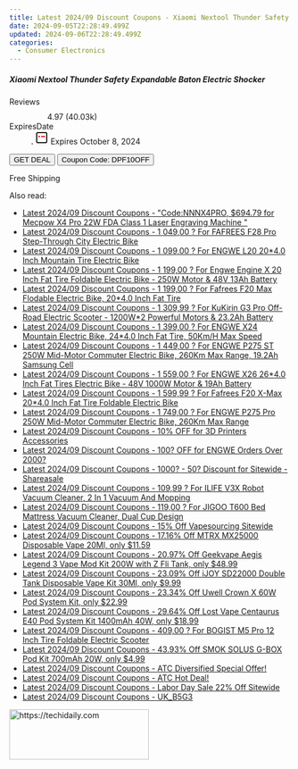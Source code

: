 ```yaml
---
title: Latest 2024/09 Discount Coupons - Xiaomi Nextool Thunder Safety Expandable Baton Electric Shocker
date: 2024-09-05T22:28:49.499Z
updated: 2024-09-06T22:28:49.499Z
categories:
  - Consumer Electronics
---
```



<div class="max-w-4xl mx-auto grid grid-cols-1 lg:max-w-5xl lg:gap-x-20 lg:grid-cols-2">
  <div class="relative p-3 col-start-1 row-start-1 flex flex-col-reverse rounded-lg bg-gradient-to-t from-black/75 via-black/0 sm:bg-none sm:row-start-2 sm:p-0 lg:row-start-1">
    <h5 class="mt-1 text-lg font-semibold text-white sm:text-slate-900 md:text-2xl dark:sm:text-white">Xiaomi Nextool Thunder Safety Expandable Baton Electric Shocker</h5>
  </div>
  
  <div class="col-start-1 col-end-3 row-start-1 grid gap-4 sm:mb-6 sm:grid-cols-4 lg:col-start-2 lg:row-span-6 lg:row-end-6 lg:mb-0 lg:gap-6">
    
  </div>
  <dl class="row-start-2 mt-4 flex items-center text-xs font-medium sm:row-start-3 sm:mt-1 md:mt-2.5 lg:row-start-2">
    <dt class="sr-only">Reviews</dt>
    <dd class="flex items-center text-indigo-600 dark:text-indigo-400">
      <svg width="24" height="24" fill="none" aria-hidden="true" class="mr-1 stroke-current dark:stroke-indigo-500">
        <path d="m12 5 2 5h5l-4 4 2.103 5L12 16l-5.103 3L9 14l-4-4h5l2-5Z" stroke-width="2" stroke-linecap="round" stroke-linejoin="round" />
      </svg>
      <span>4.97 <span class="font-normal text-slate-400">(40.03k)</span></span>
    </dd>
    <dt class="sr-only">ExpiresDate</dt>
    <dd class="flex items-center">
      <svg width="2" height="2" aria-hidden="true" fill="currentColor" class="mx-3 text-slate-300">
        <circle cx="1" cy="1" r="1" />
      </svg>
      <svg width="24" height="24" viewBox="0 0 24 24" fill="none" stroke="currentColor" stroke-width="2">
        <rect x="3" y="3" width="18" height="18" rx="2" fill="#fff" />
        <path d="M6 10L18 10" stroke="red" stroke-width="2" fill="none" />
        <path d="M10 6L10 18" stroke="#fff" stroke-width="2" fill="none" />
      </svg>
      Expires October 8, 2024    </dd>
  </dl>
  <div class="col-start-1 row-start-3 mt-4 self-center sm:col-start-2 sm:row-span-2 sm:row-start-2 sm:mt-0 lg:col-start-1 lg:row-start-3 lg:row-end-4 lg:mt-6">
    <button type="button" onClick="javascript:window.open(decodeURIComponent('https%3A%2F%2Fwww.shareasale.com%2Fu.cfm%3Fd%3D1117974%26m%3D97331%26u%3D4338022'), '_blank');void(0);" class="rounded-lg bg-red-600 px-3 py-2 text-sm font-medium leading-6 text-white">GET DEAL</button>
    <button type="button" onClick="javascript:window.open(decodeURIComponent('https%3A%2F%2Fwww.shareasale.com%2Fu.cfm%3Fd%3D1117974%26m%3D97331%26u%3D4338022'), '_blank');void(0);" class="border-dashed border-2 border-indigo-600 bg-green-100 text-sm leading-6 font-medium py-2 px-3 rounded-lg">Coupon Code: DPF10OFF</button>
  </div>
  <p class="col-start-1 mt-4 text-sm leading-6 sm:col-span-2 lg:col-span-1 lg:row-start-4 lg:mt-6 dark:text-slate-400">
    Free Shipping 
  </p>
</div>
<span class="atpl-alsoreadstyle">Also read:</span>
<div><ul>
<li><a href="https://coupons.techidaily.com/coupon-1231123-share-38812-sale/"><u>Latest 2024/09 Discount Coupons - "Code:NNNX4PRO, $694.79 for Mecpow X4 Pro 22W FDA Class 1 Laser Engraving Machine "</u></a></li>
<li><a href="https://coupons.techidaily.com/coupon-1106109-share-77450-sale/"><u>Latest 2024/09 Discount Coupons - 1 049,00 ? For FAFREES F28 Pro Step-Through City Electric Bike</u></a></li>
<li><a href="https://coupons.techidaily.com/coupon-1093786-share-77450-sale/"><u>Latest 2024/09 Discount Coupons - 1 099,00 ? For ENGWE L20 20*4.0 Inch Mountain Tire Electric Bike</u></a></li>
<li><a href="https://coupons.techidaily.com/coupon-1093606-share-77450-sale/"><u>Latest 2024/09 Discount Coupons - 1 199,00 ? For Engwe Engine X 20 Inch Fat Tire Foldable Electric Bike - 250W Motor & 48V 13Ah Battery</u></a></li>
<li><a href="https://coupons.techidaily.com/coupon-1109156-share-77450-sale/"><u>Latest 2024/09 Discount Coupons - 1 199,00 ? For Fafrees F20 Max Flodable Electric Bike, 20*4.0 Inch Fat Tire</u></a></li>
<li><a href="https://coupons.techidaily.com/coupon-997395-share-77450-sale/"><u>Latest 2024/09 Discount Coupons - 1 309,99 ? For KuKirin G3 Pro Off-Road Electric Scooter - 1200W*2 Powerful Motors & 23.2Ah Battery</u></a></li>
<li><a href="https://coupons.techidaily.com/coupon-1093818-share-77450-sale/"><u>Latest 2024/09 Discount Coupons - 1 399,00 ? For ENGWE X24 Mountain Electric Bike, 24*4.0 Inch Fat Tire, 50Km/H Max Speed</u></a></li>
<li><a href="https://coupons.techidaily.com/coupon-1093561-share-77450-sale/"><u>Latest 2024/09 Discount Coupons - 1 449,00 ? For ENGWE P275 ST 250W Mid-Motor Commuter Electric Bike, 260Km Max Range, 19.2Ah Samsung Cell</u></a></li>
<li><a href="https://coupons.techidaily.com/coupon-1093804-share-77450-sale/"><u>Latest 2024/09 Discount Coupons - 1 559,00 ? For ENGWE X26 26*4.0 Inch Fat Tires Electric Bike - 48V 1000W Motor & 19Ah Battery</u></a></li>
<li><a href="https://coupons.techidaily.com/coupon-1109160-share-77450-sale/"><u>Latest 2024/09 Discount Coupons - 1 599,99 ? For Fafrees F20 X-Max 20*4.0 Inch Fat Tire Foldable Electric Bike</u></a></li>
<li><a href="https://coupons.techidaily.com/coupon-1100591-share-77450-sale/"><u>Latest 2024/09 Discount Coupons - 1 749,00 ? For ENGWE P275 Pro 250W Mid-Motor Commuter Electric Bike, 260Km Max Range</u></a></li>
<li><a href="https://coupons.techidaily.com/coupon-1081657-share-77450-sale/"><u>Latest 2024/09 Discount Coupons - 10% OFF for 3D Printers Accessories</u></a></li>
<li><a href="https://coupons.techidaily.com/coupon-1081682-share-77450-sale/"><u>Latest 2024/09 Discount Coupons - 100? OFF for ENGWE Orders Over 2000?</u></a></li>
<li><a href="https://coupons.techidaily.com/coupon-761159-share-77450-sale/"><u>Latest 2024/09 Discount Coupons - 1000? - 50? Discount for Sitewide - Shareasale</u></a></li>
<li><a href="https://coupons.techidaily.com/coupon-1106120-share-77450-sale/"><u>Latest 2024/09 Discount Coupons - 109,99 ? For ILIFE V3X Robot Vacuum Cleaner, 2 In 1 Vacuum And Mopping</u></a></li>
<li><a href="https://coupons.techidaily.com/coupon-1080547-share-77450-sale/"><u>Latest 2024/09 Discount Coupons - 119,00 ? For JIGOO T600 Bed Mattress Vacuum Cleaner, Dual Cup Design</u></a></li>
<li><a href="https://coupons.techidaily.com/coupon-1231110-share-90958-sale/"><u>Latest 2024/09 Discount Coupons - 15% Off Vapesourcing Sitewide</u></a></li>
<li><a href="https://coupons.techidaily.com/coupon-1107670-share-90958-sale/"><u>Latest 2024/09 Discount Coupons - 17.16% Off MTRX MX25000 Disposable Vape 20Ml, only $11.59</u></a></li>
<li><a href="https://coupons.techidaily.com/coupon-1103377-share-90958-sale/"><u>Latest 2024/09 Discount Coupons - 20.97% Off Geekvape Aegis Legend 3 Vape Mod Kit 200W with Z Fli Tank, only $48.99</u></a></li>
<li><a href="https://coupons.techidaily.com/coupon-1102847-share-90958-sale/"><u>Latest 2024/09 Discount Coupons - 23.09% Off iJOY SD22000 Double Tank Disposable Vape Kit 30Ml, only $9.99</u></a></li>
<li><a href="https://coupons.techidaily.com/coupon-1087243-share-90958-sale/"><u>Latest 2024/09 Discount Coupons - 23.34% Off Uwell Crown X 60W Pod System Kit, only $22.99</u></a></li>
<li><a href="https://coupons.techidaily.com/coupon-1120247-share-90958-sale/"><u>Latest 2024/09 Discount Coupons - 29.64% Off Lost Vape Centaurus E40 Pod System Kit 1400mAh 40W, only $18.99</u></a></li>
<li><a href="https://coupons.techidaily.com/coupon-977678-share-77450-sale/"><u>Latest 2024/09 Discount Coupons - 409,00 ? For BOGIST M5 Pro 12 Inch Tire Foldable Electric Scooter</u></a></li>
<li><a href="https://coupons.techidaily.com/coupon-1016304-share-90958-sale/"><u>Latest 2024/09 Discount Coupons - 43.93% Off SMOK SOLUS G-BOX Pod Kit 700mAh 20W, only $4.99</u></a></li>
<li><a href="https://coupons.techidaily.com/coupon-1231190-share-96806-sale/"><u>Latest 2024/09 Discount Coupons - ATC Diversified Special Offer!</u></a></li>
<li><a href="https://coupons.techidaily.com/coupon-1231188-share-96806-sale/"><u>Latest 2024/09 Discount Coupons - ATC Hot Deal!</u></a></li>
<li><a href="https://coupons.techidaily.com/coupon-1231117-share-59344-sale/"><u>Latest 2024/09 Discount Coupons - Labor Day Sale 22% Off Sitewide</u></a></li>
<li><a href="https://coupons.techidaily.com/coupon-1231108-share-92020-sale/"><u>Latest 2024/09 Discount Coupons - UK_B5G3</u></a></li>
</ul></div>

<ins class="adsbygoogle"
      style="display:block"
      data-ad-client="ca-pub-7571918770474297"
      data-ad-slot="8358498916"
      data-ad-format="auto"
      data-full-width-responsive="true"></ins>
<!-- affiliate ads begin -->
<a href="https://aligracehair.sjv.io/c/5597632/2135354/19272" target="_top" id="2135354">
  <img src="//a.impactradius-go.com/display-ad/19272-2135354" border="0" alt="https://techidaily.com" width="250" height="90"/>
</a>
<img height="0" width="0" src="https://aligracehair.sjv.io/i/5597632/2135354/19272" style="position:absolute;visibility:hidden;" border="0" />
<!-- affiliate ads end -->